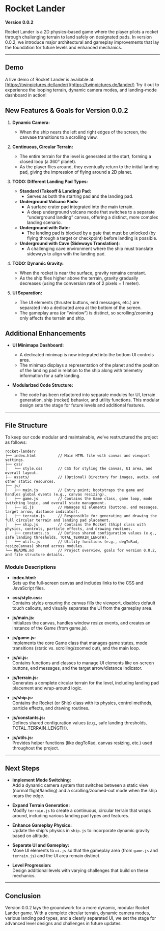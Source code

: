 # Rocket Lander  
**Version 0.0.2**

Rocket Lander is a 2D physics-based game where the player pilots a rocket through challenging terrain to land safely on designated pads. In version 0.0.2, we introduce major architectural and gameplay improvements that lay the foundation for future levels and enhanced mechanics.

---

## Demo

A live demo of Rocket Lander is available at: [https://twinpictures.de/lander/](https://twinpictures.de/lander/)
Try it out to experience the looping terrain, dynamic camera modes, and landing-mode dashboard in action!

## New Features & Goals for Version 0.0.2

1. **Dynamic Camera:**
     - When the ship nears the left and right edges of the screen, the canvase transitions to a scrolling view.

2. **Continuous, Circular Terrain:**
   - The entire terrain for the level is generated at the start, forming a closed loop (a 360° planet).
   - As the player flies around, they eventually return to the initial landing pad, giving the impression of flying around a 2D planet.

3. **TODO: Different Landing Pad Types:**
   - **Standard (Takeoff & Landing) Pad:**  
     - Serves as both the starting pad and the landing pad.
   - **Underground Volcano Pads:**  
     - A surface crater pad integrated into the main terrain.
     - A deep underground volcano mode that switches to a separate “underground landing” canvas, offering a distinct, more complex landing scenario.
   - **Underground with Gate:**  
     - The landing pad is blocked by a gate that must be unlocked (by flying through a target or checkpoint) before landing is possible.
   - **Underground with Cave (Sideways Translation):**  
     - A challenging cave environment where the ship must translate sideways to align with the landing pad.

4. **TODO: Dynamic Gravity:**
   - When the rocket is near the surface, gravity remains constant.
   - As the ship flies higher above the terrain, gravity gradually decreases (using the conversion rate of 2 pixels = 1 meter).

5. **UI Separation:**
   - The UI elements (thruster buttons, end messages, etc.) are separated into a dedicated area at the bottom of the screen.
   - The gameplay area (or “window”) is distinct, so scrolling/zooming only affects the terrain and ship.

## Additional Enhancements

- **UI Minimapa Dashboard:**  
  - A dedicated minimap is now integrated into the bottom UI controls area.  
  - The minimap displays a representation of the planet and the position of the landing pad in relation to the ship along with telemetry information for a safe landing.

- **Modularized Code Structure:**  
  - The code has been refactored into separate modules for UI, terrain generation, ship (rocket) behavior, and utility functions. This modular design sets the stage for future levels and additional features.

---

## File Structure

To keep our code modular and maintainable, we've restructured the project as follows:

```
rocket-lander/
├── index.html          // Main HTML file with canvas and viewport settings.
├── css/
│   └── style.css       // CSS for styling the canvas, UI area, and overall layout.
├── assets/             // (Optional) Directory for images, audio, and other static resources.
├── js/
│   ├── main.js         // Entry point; bootstraps the game and handles global events (e.g., canvas resizing).
│   ├── game.js         // Contains the Game class, game loop, mode switching logic, and overall state management.
│   ├── ui.js           // Manages UI elements (buttons, end messages, target arrow, distance indicator).
│   ├── terrain.js      // Responsible for generating and drawing the full circular terrain and landing pad placement.
│   ├── ship.js         // Contains the Rocket (Ship) class with physics, controls, particle effects, and drawing routines.
│   ├── constants.js    // Defines shared configuration values (e.g., safe landing thresholds, TOTAL_TERRAIN_LENGTH).
│   └── utils.js        // Utility functions (e.g., degToRad, resizeCanvas) shared across modules.
└── README.md           // Project overview, goals for version 0.0.2, and file structure details.
```

### Module Descriptions

- **index.html:**  
  Sets up the full-screen canvas and includes links to the CSS and JavaScript files.

- **css/style.css:**  
  Contains styles ensuring the canvas fills the viewport, disables default touch callouts, and visually separates the UI from the gameplay area.

- **js/main.js:**  
  Initializes the canvas, handles window resize events, and creates an instance of the Game (from game.js).

- **js/game.js:**  
  Implements the core Game class that manages game states, mode transitions (static vs. scrolling/zoomed out), and the main loop.

- **js/ui.js:**  
  Contains functions and classes to manage UI elements like on-screen buttons, end messages, and the target arrow/distance indicator.

- **js/terrain.js:**  
  Generates a complete circular terrain for the level, including landing pad placement and wrap-around logic.

- **js/ship.js:**  
  Contains the Rocket (or Ship) class with its physics, control methods, particle effects, and drawing routines.

- **js/constants.js:**  
  Defines shared configuration values (e.g., safe landing thresholds, TOTAL_TERRAIN_LENGTH).

- **js/utils.js:**  
  Provides helper functions (like degToRad, canvas resizing, etc.) used throughout the project.

---

## Next Steps

- **Implement Mode Switching:**  
  Add a dynamic camera system that switches between a static view (normal flight/landing) and a scrolling/zoomed-out mode when the ship nears the edge.

- **Expand Terrain Generation:**  
  Modify `terrain.js` to create a continuous, circular terrain that wraps around, including various landing pad types and features.

- **Enhance Gameplay Physics:**  
  Update the ship's physics in `ship.js` to incorporate dynamic gravity based on altitude.

- **Separate UI and Gameplay:**  
  Move UI elements to `ui.js` so that the gameplay area (from `game.js` and `terrain.js`) and the UI area remain distinct.

- **Level Progression:**  
  Design additional levels with varying challenges that build on these mechanics.

---

## Conclusion

Version 0.0.2 lays the groundwork for a more dynamic, modular Rocket Lander game. With a complete circular terrain, dynamic camera modes, various landing pad types, and a clearly separated UI, we set the stage for advanced level designs and challenges in future updates.